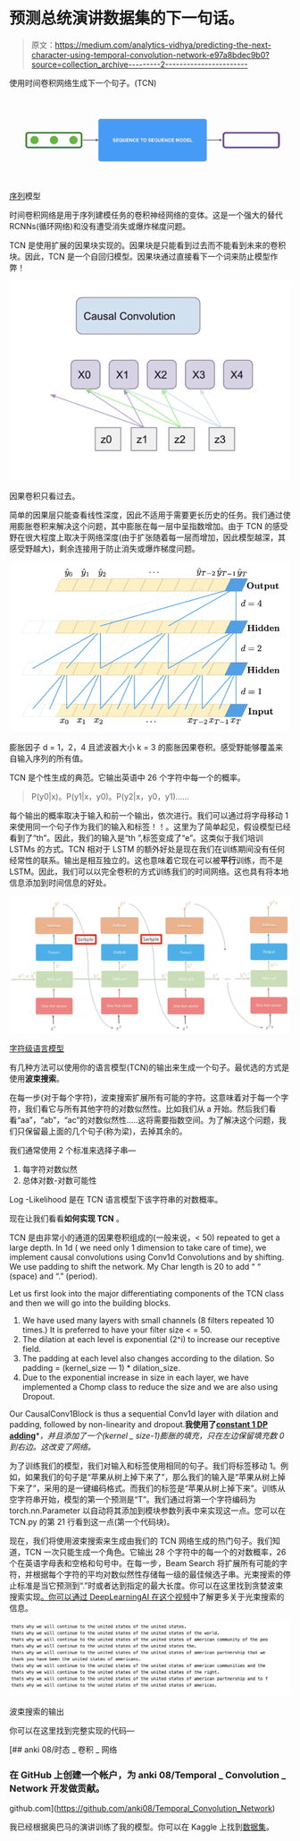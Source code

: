 # 预测总统演讲数据集的下一句话。

> 原文：<https://medium.com/analytics-vidhya/predicting-the-next-character-using-temporal-convolution-network-e97a8bdec9b0?source=collection_archive---------2----------------------->

使用时间卷积网络生成下一个句子。(TCN)

![](img/df5a5e33539f786e1fd8e9a7bbaceb31.png)

[序列](https://towardsdatascience.com/transformers-141e32e69591?gi=f28ac807e88d)模型

时间卷积网络是用于序列建模任务的卷积神经网络的变体。这是一个强大的替代 RCNNs(循环网络)和没有遭受消失或爆炸梯度问题。

TCN 是使用扩展的因果块实现的。因果块是只能看到过去而不能看到未来的卷积块。因此，TCN 是一个自回归模型。因果块通过直接看下一个词来防止模型作弊！

![](img/cb4d40d02b55ea7c451c28862c640a1f.png)

因果卷积只看过去。

简单的因果层只能查看线性深度，因此不适用于需要更长历史的任务。我们通过使用膨胀卷积来解决这个问题，其中膨胀在每一层中呈指数增加。由于 TCN 的感受野在很大程度上取决于网络深度(由于扩张随着每一层而增加，因此模型越深，其感受野越大)，剩余连接用于防止消失或爆炸梯度问题。

![](img/dca1aca39f0d4bf248880776798f3f9c.png)

膨胀因子 d = 1，2，4 且滤波器大小 k = 3 的膨胀因果卷积。感受野能够覆盖来自输入序列的所有值。

TCN 是个性生成的典范。它输出英语中 26 个字符中每一个的概率。

> P(y0|x)。P(y1|x，y0)。P(y2|x，y0，y1)……

每个输出的概率取决于输入和前一个输出，依次进行。我们可以通过将字母移动 1 来使用同一个句子作为我们的输入和标签！！。这里为了简单起见，假设模型已经看到了“th”。因此，我们的输入是“th ”,标签变成了“e”。这类似于我们培训 LSTMs 的方式。TCN 相对于 LSTM 的额外好处是现在我们在训练期间没有任何经常性的联系。输出是相互独立的。这也意味着它现在可以被**平行**训练，而不是 LSTM。因此，我们可以以完全卷积的方式训练我们的时间网络。这也具有将本地信息添加到时间信息的好处。

![](img/4393e34a28bcf33a7ee0ff444a180a69.png)

[字符级语言模型](https://towardsdatascience.com/character-level-language-model-1439f5dd87fe)

有几种方法可以使用你的语言模型(TCN)的输出来生成一个句子。最优选的方式是使用**波束搜索**。

在每一步(对于每个字符)，波束搜索扩展所有可能的字符。这意味着对于每一个字符，我们看它与所有其他字符的对数似然性。比如我们从 a 开始。然后我们看看“aa”，“ab”，“ac”的对数似然性…..这将需要指数空间。为了解决这个问题，我们只保留最上面的几个句子(称为梁)，去掉其余的。

我们通常使用 2 个标准来选择子串—

1.  每字符对数似然
2.  总体对数-对数可能性

Log -Likelihood 是在 TCN 语言模型下该字符串的对数概率。

现在让我们看看**如何实现 TCN** 。

TCN 是由非常小的通道的因果卷积组成的(一般来说，< 50) repeated to get a large depth. In 1d ( we need only 1 dimension to take care of time), we implement causal convolutions using Conv1d Convolutions and by shifting. We use padding to shift the network. My Char length is 20 to add “ “ (space) and “.” (period).

Let us first look into the major differentiating components of the TCN class and then we will go into the building blocks.

1.  We have used many layers with small channels (8 filters repeated 10 times.) It is preferred to have your filter size < = 50.
2.  The dilation at each level is exponential (2^i) to increase our receptive field.
3.  The padding at each level also changes according to the dilation. So padding = (kernel_size — 1) * dilation_size.
4.  Due to the exponential increase in size in each layer, we have implemented a Chomp class to reduce the size and we are also using Dropout.

Our CausalConv1Block is thus a sequential Conv1d layer with dilation and padding, followed by non-linearity and dropout.**我使用了**[**constant 1 DP adding**](https://pytorch.org/docs/stable/generated/torch.nn.ConstantPad1d.html)**，并且添加了一个(kernel _ size-1)*膨胀的填充，只在左边保留填充数 0 到右边。这改变了网络。**

为了训练我们的模型，我们对输入和标签使用相同的句子。我们将标签移动 1。例如，如果我们的句子是“苹果从树上掉下来了”，那么我们的输入是“苹果从树上掉下来了”，采用的是一键编码格式。而我们的标签是“苹果从树上掉下来”。训练从空字符串开始，模型的第一个预测是“T”。我们通过将第一个字符编码为 torch.nn.Parameter 以自动将其添加到模块参数列表中来实现这一点。您可以在 TCN.py 的第 21 行看到这一点(第一个代码块)。

现在，我们将使用波束搜索来生成由我们的 TCN 网络生成的热门句子。我们知道，TCN 一次只能生成一个角色。它输出 28 个字符中的每一个的对数概率，26 个在英语字母表和空格和句号中。在每一步，Beam Search 将扩展所有可能的字符，并根据每个字符的平均对数似然性存储每一级的最佳候选子串。光束搜索的停止标准是当它预测到“.”时或者达到指定的最大长度。你可以在这里找到贪婪波束搜索实现[。你可以通过 DeepLearningAI 在这个](https://machinelearningmastery.com/beam-search-decoder-natural-language-processing/)[视频](https://www.youtube.com/watch?v=RLWuzLLSIgw)中了解更多关于光束搜索的信息。

![](img/9d8902a63bf638b86dd5907d8e919b65.png)

波束搜索的输出

你可以在这里找到完整实现的代码—

[](https://github.com/anki08/Temporal_Convolution_Network) [## anki 08/时态 _ 卷积 _ 网络

### 在 GitHub 上创建一个帐户，为 anki 08/Temporal _ Convolution _ Network 开发做贡献。

github.com](https://github.com/anki08/Temporal_Convolution_Network) 

我已经根据奥巴马的演讲训练了我的模型。你可以在 Kaggle 上找到[数据集](https://www.kaggle.com/binaicrai/pres-speeches)。
